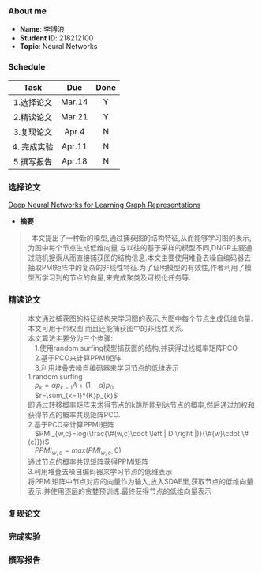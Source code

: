 ### About me
* **Name**: 李博浪
* **Student ID**: 218212100  
* **Topic**: Neural Networks

### Schedule

| Task | Due | Done |
| :--:| :--: | :--: |
| 1.选择论文 | Mar.14 | Y |
| 2.精读论文 | Mar.21 | Y
| 3.复现论文 | Apr.4 | N
| 4. 完成实验 | Apr.11 | N
| 5.撰写报告 | Apr.18 | N

### 选择论文
[Deep Neural Networks for Learning Graph Representations](DNGR.pdf)  
<script type="text/javascript" async src="https://cdn.mathjax.org/mathjax/latest/MathJax.js?config=TeX-MML-AM_CHTML"> </script>
* **摘要**
> &ensp;本文提出了一种新的模型,通过捕获图的结构特征,从而能够学习图的表示,为图中每个节点生成低维向量.与以往的基于采样的模型不同,DNGR主要通过随机搜索从而直接捕获图的结构信息.本文主要使用堆叠去噪自编码器去抽取PMI矩阵中的复杂的非线性特征.为了证明模型的有效性,作者利用了模型所学习到的节点的向量,来完成聚类及可视化任务等.
### 精读论文
>本文通过捕获图的特征结构来学习图的表示,为图中每个节点生成低维向量.本文可用于带权图,而且还能捕获图中的非线性关系.  
本文算法主要分为三个步骤:  
&emsp;1.使用random surfing模型捕获图的结构,并获得过线概率矩阵PCO  
&emsp;2.基于PCO来计算PPMI矩阵  
&emsp;3.利用堆叠去噪自编码器来学习节点的低维表示  
1.random surfing  
&emsp;$p_{k}=\alpha p_{k-1}A+(1-\alpha )p_{0}$  
&emsp;$r=\sum_{k=1}^{K}p_{k}$  
即通过转移概率矩阵来求得节点的k跳所能到达节点的概率,然后通过加权和获得节点的概率共现矩阵PCO.  
2.基于PCO来计算PPMI矩阵  
&emsp;$PMI_{w,c}=log(\frac{\#(w,c)\cdot \left | D \right |)}{\#(w)\cdot \#(c)}))$  
&emsp;$PPMI_{w,c}=max(PMI_{w,c},0)$  
通过节点的概率共现矩阵获得PPMI矩阵  
3.利用堆叠去噪自编码器来学习节点的低维表示  
将PPMI矩阵中节点对应的向量作为输入,放入SDAE里,获取节点的低维向量表示.并使用逐层的贪婪预训练.最终获得节点的低维向量表示


### 复现论文

### 完成实验

### 撰写报告
